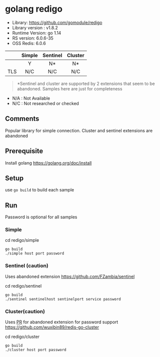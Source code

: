 # golang redigo
* Library: https://github.com/gomodule/redigo
* Library version : v1.8.2
* Runtime Version: go 1.14
* RS version: 6.0.6-35
* OSS Redis: 6.0.6

|     | Simple | Sentinel| Cluster|
|:--- |:---:   |:---:    |:---:   |
|     | Y      | N*      | N*     |
| TLS | N/C    | N/C     | N/C    | 

> *Sentinel and cluster are supported by 2 extensions that seem to be abandoned. Samples here are just for completeness

* N/A : Not Available
* N/C : Not researched or checked

## Comments
Popular library for simple connection. Cluster and sentinel extensions are abandoned


## Prerequisite
Install golang https://golang.org/doc/install

## Setup
use `go build` to build each sample

## Run
Password is optional for all samples

### Simple
cd redigo/simple

```
go build
./simple host port password
``` 

### Sentinel (caution)
Uses abandoned extension https://github.com/FZambia/sentinel 

cd redigo/sentinel

```
go build
./sentinel sentinelhost sentinelport service password
``` 

### Cluster(caution)
Uses [PR](https://github.com/wuxibin89/redis-go-cluster/pull/31) for abandoned extension for password support https://github.com/wuxibin89/redis-go-cluster 

cd redigo/cluster

```
go build
./cluster host port password
``` 

